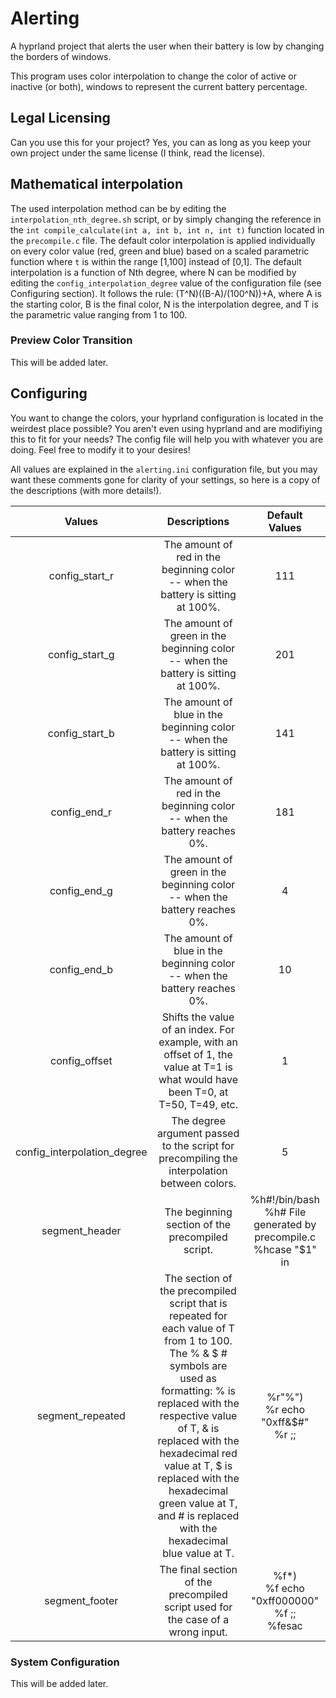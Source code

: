 # Alerting
A hyprland project that alerts the user when their battery is low by changing the borders of windows.

This program uses color interpolation to change the color of active or inactive (or both), windows to represent the current battery percentage.

## Legal Licensing
Can you use this for your project? Yes, you can as long as you keep your own project under the same license (I think, read the license).

## Mathematical interpolation
The used interpolation method can be by editing the `interpolation_nth_degree.sh` script, or by simply changing the reference in the `int compile_calculate(int a, int b, int n, int t)` function located in the `precompile.c` file. The default color interpolation is applied individually on every color value (red, green and blue) based on a scaled parametric function where `t` is within the range [1,100] instead of [0,1]. The default interpolation is a function of Nth degree, where N can be modified by editing the `config_interpolation_degree` value of the configuration file (see Configuring section). It follows the rule: (T^N)((B-A)/(100^N))+A, where A is the starting color, B is the final color, N is the interpolation degree, and T is the parametric value ranging from 1 to 100.

### Preview Color Transition
This will be added later.

## Configuring
You want to change the colors, your hyprland configuration is located in the weirdest place possible? You aren't even using hyprland and are modifiying this to fit for your needs? The config file will help you with whatever you are doing. Feel free to modify it to your desires!

All values are explained in the `alerting.ini` configuration file, but you may want these comments gone for clarity of your settings, so here is a copy of the descriptions (with more details!).

| Values | Descriptions | Default Values |
|:---:|:---:|:---:|
| config_start_r | The amount of red in the beginning color -- when the battery is sitting at 100%. | 111 |
| config_start_g | The amount of green in the beginning color -- when the battery is sitting at 100%. | 201 |
| config_start_b | The amount of blue in the beginning color -- when the battery is sitting at 100%. | 141 |
| config_end_r | The amount of red in the beginning color -- when the battery reaches 0%. | 181 |
| config_end_g | The amount of green in the beginning color -- when the battery reaches 0%. | 4 |
| config_end_b | The amount of blue in the beginning color -- when the battery reaches 0%. | 10 |
| config_offset | Shifts the value of an index. For example, with an offset of 1, the value at T=1 is what would have been T=0, at T=50, T=49, etc. | 1 |
| config_interpolation_degree | The degree argument passed to the script for precompiling the interpolation between colors. | 5 |
| segment_header | The beginning section of the precompiled script. | %h#!/bin/bash<br>%h# File generated by precompile.c<br>%hcase "$1" in |
| segment_repeated | The section of the precompiled script that is repeated for each value of T from 1 to 100. The % & $ # symbols are used as formatting: % is replaced with the respective value of T, & is replaced with the hexadecimal red value at T, $ is replaced with the hexadecimal green value at T, and # is replaced with the hexadecimal blue value at T. | %r"%")<br>%r  echo "0xff&$#"<br>%r  ;; |
| segment_footer | The final section of the precompiled script used for the case of a wrong input. | %f*)<br>%f  echo "0xff000000"<br>%f  ;;<br>%fesac |

### System Configuration
This will be added later.
